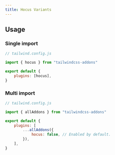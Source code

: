 ```yaml
---
title: Hocus Variants
---
```


<script>
    import dedent from "dedent"
    import ApiTable from "$lib/components/ApiTable.svelte"

    const utilities = [
        [
            "hocus",
            dedent`
                &:hover,
                &:focus
            `,
        ],
        [
            "hocus-within",
            dedent`
                &:hover,
                &:focus-within
            `,
        ],
        [
            "hocus-visible",
            dedent`
                &:hover,
                &:focus-visible
            `,
        ],
    ]
</script>

<!-- prettier-ignore -->
<ApiTable
    rows={utilities}
/>

## Usage

### Single import

```js
// tailwind.config.js

import { hocus } from "tailwindcss-addons"

export default {
    plugins: [hocus],
}
```

### Multi import

```js
// tailwind.config.js

import { allAddons } from "tailwindcss-addons"

export default {
    plugins: [
        ...allAddons({
            hocus: false, // Enabled by default.
        }),
    ],
}
```

